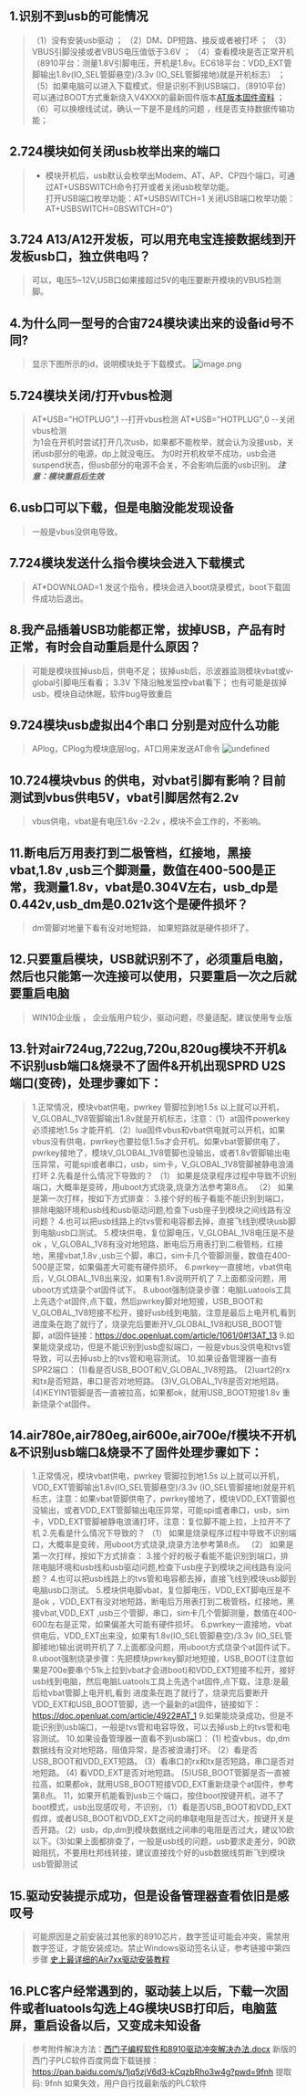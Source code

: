 ## 1.识别不到usb的可能情况
>（1）没有安装usb驱动  ；
>（2）DM、DP短路、接反或者被打坏 ； 
>（3）VBUS引脚没接或者VBUS电压值低于3.6V  ；
>（4）查看模块是否正常开机（8910平台：测量1.8V引脚电压，开机是1.8v。EC618平台：VDD_EXT管脚输出1.8v(IO_SEL管脚悬空)/3.3v (IO_SEL管脚接地)就是开机标志）  ；
>（5）如果电脑可以进入下载模式，但是识别不到USB端口，（8910平台）可以通过BOOT方式重新烧入V4XXX的最新固件版本[AT版本固件资料](https://doc.openluat.com/wiki/21?wiki_page_id=2087 "AT版本固件资料") ；
>（6）可以换根线试试，确认一下是不是线的问题 ，线是否支持数据传输功能；

## 2.724模块如何关闭usb枚举出来的端口
>- 模块开机后，usb默认会枚举出Modem、AT、AP、CP四个端口，可通过AT+USBSWITCH命令打开或者关闭usb枚举功能。<br>
>打开USB端口枚举功能：AT+USBSWITCH=1
>关闭USB端口枚举功能：AT+USBSWITCH=0BSWITCH=0")



## 3.724 A13/A12开发板，可以用充电宝连接数据线到开发板usb口，独立供电吗？
>可以，电压5~12V,USB口如果接超过5V的电压要断开模块的VBUS检测脚。

## 4.为什么同一型号的合宙724模块读出来的设备id号不同?
>显示下图所示的id，说明模块处于下载模式。
>![image.png](https://cdn.openluat-luatcommunity.openluat.com/images/20210712163623711_image.png)

## 5.724模块关闭/打开vbus检测
>AT\*USB="HOTPLUG",1   --打开vbus检测
>AT\*USB="HOTPLUG",0   --关闭vbus检测<br>
>为1会在开机时尝试打开几次usb，如果都不能枚举，就会认为没接usb，关闭usb部分的电源，dp上就没电压。
>为0时开机枚举不成功，usb会进suspend状态，但usb部分的电源不会关，不会影响后面的usb识别。
>***注意：模块重启后生效***


## 6.usb口可以下载，但是电脑没能发现设备
>一般是vbus没供电导致。


## 7.724模块发送什么指令模块会进入下载模式
>AT*DOWNLOAD=1 发这个指令，模块会进入boot烧录模式，boot下载固件成功后退出。

## 8.我产品插着USB功能都正常，拔掉USB，产品有时正常，有时会自动重启是什么原因？
>可能是模块拔掉usb后，供电不足；
>拔掉usb后，示波器监测模块vbat或v-global引脚电压看看；
>3.3V 下降沿触发监控vbat看下；
>也有可能是拔掉usb，模块自动休眠，软件bug导致重启

## 9.724模块usb虚拟出4个串口 分别是对应什么功能
>APlog，CPlog为模块底层log，AT口用来发送AT命令
>![undefined](https://cdn.openluat-luatcommunity.openluat.com/images/20211009152443092_usb口.jpg "undefined")

## 10.724模块vbus 的供电，对vbat引脚有影响？目前测试到vbus供电5V，vbat引脚居然有2.2v
 >vbus供电，vbat是有电压1.6v -2.2v ，模块不会工作的，不影响。

## 11.断电后万用表打到二极管档，红接地，黑接vbat,1.8v ,usb三个脚测量，数值在400-500是正常，我测量1.8v，vbat是0.304V左右，usb_dp是0.442v,usb_dm是0.021v这个是硬件损坏？
 >dm管脚对地量下看有没对地短路， 如果短路就是硬件损坏了。

## 12.只要重启模块，USB就识别不了，必须重启电脑，然后也只能第一次连接可以使用，只要重启一次之后就要重启电脑
>WIN10企业版 ， 企业版用户较少，驱动问题，尽量适配，建议使用专业版

## 13.针对air724ug,722ug,720u,820ug模块不开机&不识别usb端口&烧录不了固件&开机出现SPRD U2S端口(变砖)，处理步骤如下：

>1.正常情况，模块vbat供电，pwrkey 管脚拉到地1.5s 以上就可以开机，V_GLOBAL_1V8管脚输出1.8v就是开机标志，注意：（1）at固件powerkey必须接地1.5s  才能开机.（2）lua固件vbus和vbat供电就可以开机，如果vbus没有供电，pwrkey也要拉低1.5s才会开机。如果vbat管脚供电了，pwrkey接地了，模块V_GLOBAL_1V8管脚也没输出，或者1.8v管脚输出电压异常，可能spi或者串口，usb，sim卡，V_GLOBAL_1V8管脚被静电浪涌打坏
>2.先看是什么情况下导致的？
> （1） 如果是烧录程序过程中导致不识别端口，大概率是变砖，用uboot方式烧录,烧录方法参考第8点。
> （2） 如果是第一次打样，按如下方式排查：
>3.接个好的板子看能不能识别到端口，排除电脑环境和usb线和usb驱动问题,检查下usb座子到模块之间线路有没问题？
>4.也可以把usb线路上的tvs管和电容都去掉，直接飞线到模块usb脚到电脑usb口测试。
>5.模块供电，复位脚电压，V_GLOBAL_1V8电压是不是ok ，V_GLOBAL_1V8有没对地短路，断电后万用表打到二极管档，红接地，黑接vbat,1.8v ,usb三个脚，串口，sim卡几个管脚测量，数值在400-500是正常，如果偏差大可能有硬件损坏。
>6.pwrkey一直接地，vbat供电后，V_GLOBAL_1V8出来没，如果有1.8v说明开机了
>7.上面都没问题，用uboot方式烧录个at固件试下。
>8.uboot强制烧录步骤：电脑Luatools工具上先选个at固件,点下载，然后pwrkey脚对地短接，USB_BOOT和V_GLOBAL_1V8短接不松开，接好usb线到电脑，注意是最后上电开机,看到 进度条在跑了就行了，烧录完后要断开V_GLOBAL_1V8和USB_BOOT管脚，at固件链接：https://doc.openluat.com/article/1061/0#13AT_13
>9.如果能烧录成功，但是不能识别到usb虚拟端口，一般是vbus没供电和tvs管导致，可以去掉usb上的tvs管和电容测试。
>10.如果设备管理器一直有SPR2端口：
>(1)看是否USB_BOOT和V_GLOBAL_1V8短路。
>(2)uart2的rx和tx是否短路，串口是否对地短路。
>(3)V_GLOBAL_1V8是否对地短路。
>(4)KEYIN1管脚是否一直被拉高，如果都ok，就用USB_BOOT短接1.8v 重新烧录个at固件。

## 14.air780e,air780eg,air600e,air700e/f模块不开机&不识别usb端口&烧录不了固件处理步骤如下：

>1.正常情况，模块vbat供电，pwrkey 管脚拉到地1.5s 以上就可以开机，VDD_EXT管脚输出1.8v(IO_SEL管脚悬空)/3.3v (IO_SEL管脚接地)就是开机标志，注意：如果vbat管脚供电了，pwrkey接地了，模块VDD_EXT管脚也没输出，或者VDD_EXT管脚输出电压异常，可能spi或者串口，usb，sim卡，VDD_EXT管脚被静电浪涌打坏，注意：复位脚不能上拉，上拉开不了机
>2.先看是什么情况下导致的？
>（1） 如果是烧录程序过程中导致不识别端口，大概率是变砖，用uboot方式烧录,烧录方法参考第8点。
> （2） 如果是第一次打样，按如下方式排查：
>3.接个好的板子看能不能识别到端口，排除电脑环境和usb线和usb驱动问题,检查下usb座子到模块之间线路有没问题？
>4.也可以把usb线路上的tvs管和电容都去掉，直接飞线到模块usb脚到电脑usb口测试。
>5.模块供电脚vbat，复位脚电压，VDD_EXT脚电压是不是ok ，VDD_EXT有没对地短路，断电后万用表打到二极管档，红接地，黑接vbat,VDD_EXT ,usb三个管脚，串口，sim卡几个管脚测量，数值在400-600左右是正常，如果偏差大可能有硬件损坏。
>6.pwrkey一直接地，vbat供电后，VDD_EXT出来没，如果有1.8v(IO_SEL管脚悬空)/3.3v (IO_SEL管脚接地)输出说明开机了
>7.上面都没问题，用uboot方式烧录个at固件试下。
>8.uboot强制烧录步骤：先把模块pwrkey脚对地短接，USB_BOOT(注意如果是700e要串个51k上拉到vbat才会进boot)和VDD_EXT短接不松开，接好usb线到电脑，然后电脑Luatools工具上先选个at固件,点下载，注意:是最后给vbat管脚上电开机,看到 进度条在跑了就行了，烧录完后要断开VDD_EXT和USB_BOOT管脚，选一个最新的at固件，链接如下：https://doc.openluat.com/article/4922#AT_1
>9.如果能烧录成功，但是不能识别到usb端口，一般是tvs管和电容导致，可以去掉usb上的tvs管和电容测试。
>10.如果设备管理器一直看不到usb端口：
>(1)  检查vbus，dp,dm数据线有没对地短路，阻值异常，是否被浪涌打坏。
>(2）看是否USB_BOOT和VDD_EXT短路。
>(3）看串口的rx和tx是否短路，串口是否对地短路。
>(4)  看VDD_EXT是否对地短路。
>(5)USB_BOOT管脚是否一直被拉高，如果都ok，就用USB_BOOT短接VDD_EXT重新烧录个at固件，参考第8点。
>11，如果开机能看到usb三个端口，按住boot按键开机，进不了boot模式，usb出现感叹号，不识别，（1）看是否USB_BOOT和VDD_EXT假焊，或者USB_BOOT和VDD_EXT之间的串联电阻是否过大，按键开关是否开路。（2）usb，dp,dm到模块数据线之间串的电阻是否过大，建议10欧以下。(3)如果上面都排查了，一般是usb线的问题，usb要求走差分，90欧姆阻抗，不要用杜邦线转接，建议直接找个好的usb数据线剪断飞到模块usb管脚测试

## 15.驱动安装提示成功，但是设备管理器查看依旧是感叹号
>可能原因是之前安装过其他家的8910芯片，数字签证可能会冲突，需禁用数字签证，才能安装成功。禁止Windows驱动签名认证，参考链接中第四步骤 [史上最详细的Air7xx驱动安装教程](https://doc.openluat.com/article/463 "史上最详细的Air7xx驱动安装教程")

## 16.PLC客户经常遇到的，驱动装上以后，下载一次固件或者luatools勾选上4G模块USB打印后，电脑蓝屏，重启设备以后，又变成未知设备
>参考附件解决方法：[西门子编程软件和8910驱动冲突解决办法.docx](https://cdn.openluat-luatcommunity.openluat.com/attachment/20220506142014277_西门子编程软件和8910驱动冲突解决办法.docx)
>新版的西门子PLC软件百度网盘下载链接：
>https://pan.baidu.com/s/1jq5zjV6d3-kCqzbRho3w4g?pwd=9fnh 提取码: 9fnh 
>如果失效，用户自行找最新版的PLC软件
